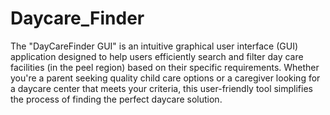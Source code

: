 # Daycare_Finder

The "DayCareFinder GUI" is an intuitive graphical user interface (GUI) application designed to help users efficiently search and filter day care facilities (in the peel region) based on their specific requirements. Whether you're a parent seeking quality child care options or a caregiver looking for a daycare center that meets your criteria, this user-friendly tool simplifies the process of finding the perfect daycare solution.
